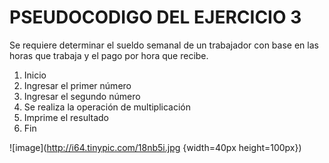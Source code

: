 # PSEUDOCODIGO DEL EJERCICIO 3

Se requiere determinar el sueldo semanal de un trabajador con base en las horas que trabaja y el pago por hora que recibe.

1. Inicio
2. Ingresar el primer número
3. Ingresar el segundo número
4. Se realiza la operación de multiplicación 
5. Imprime el resultado
6. Fin

![image](http://i64.tinypic.com/18nb5i.jpg {width=40px height=100px})